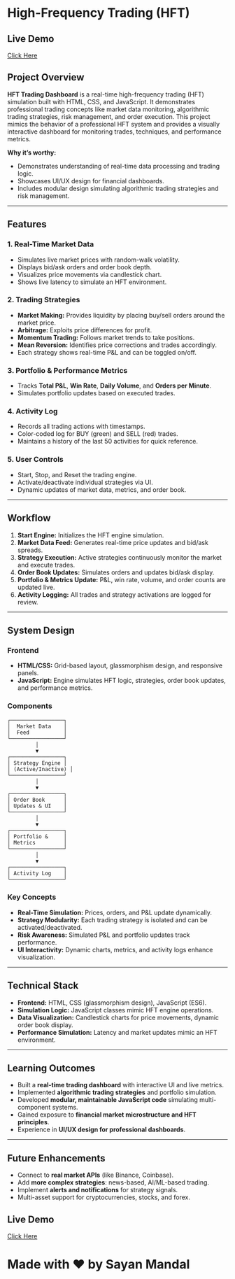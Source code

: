 # High-Frequency Trading (HFT)
## Live Demo
[Click Here](https://iamsayanmandal.github.io/High-Frequency-Trading/)
## Project Overview

**HFT Trading Dashboard** is a real-time high-frequency trading (HFT) simulation built with HTML, CSS, and JavaScript. It demonstrates professional trading concepts like market data monitoring, algorithmic trading strategies, risk management, and order execution. This project mimics the behavior of a professional HFT system and provides a visually interactive dashboard for monitoring trades, techniques, and performance metrics.

**Why it’s worthy:**

* Demonstrates understanding of real-time data processing and trading logic.
* Showcases UI/UX design for financial dashboards.
* Includes modular design simulating algorithmic trading strategies and risk management.

---

## Features

### 1. Real-Time Market Data

* Simulates live market prices with random-walk volatility.
* Displays bid/ask orders and order book depth.
* Visualizes price movements via candlestick chart.
* Shows live latency to simulate an HFT environment.

### 2. Trading Strategies

* **Market Making:** Provides liquidity by placing buy/sell orders around the market price.
* **Arbitrage:** Exploits price differences for profit.
* **Momentum Trading:** Follows market trends to take positions.
* **Mean Reversion:** Identifies price corrections and trades accordingly.
* Each strategy shows real-time P&L and can be toggled on/off.

### 3. Portfolio & Performance Metrics

* Tracks **Total P&L**, **Win Rate**, **Daily Volume**, and **Orders per Minute**.
* Simulates portfolio updates based on executed trades.

### 4. Activity Log

* Records all trading actions with timestamps.
* Color-coded log for BUY (green) and SELL (red) trades.
* Maintains a history of the last 50 activities for quick reference.

### 5. User Controls

* Start, Stop, and Reset the trading engine.
* Activate/deactivate individual strategies via UI.
* Dynamic updates of market data, metrics, and order book.

---

## Workflow

1. **Start Engine:** Initializes the HFT engine simulation.
2. **Market Data Feed:** Generates real-time price updates and bid/ask spreads.
3. **Strategy Execution:** Active strategies continuously monitor the market and execute trades.
4. **Order Book Updates:** Simulates orders and updates bid/ask display.
5. **Portfolio & Metrics Update:** P&L, win rate, volume, and order counts are updated live.
6. **Activity Logging:** All trades and strategy activations are logged for review.

---

## System Design

### Frontend

* **HTML/CSS:** Grid-based layout, glassmorphism design, and responsive panels.
* **JavaScript:** Engine simulates HFT logic, strategies, order book updates, and performance metrics.

### Components

```
┌─────────────────┐
│  Market Data    │
│  Feed           │
└─────────────────┘
         │
         ▼
┌─────────────────┐
│ Strategy Engine │
│ (Active/Inactive) │
└─────────────────┘
         │
         ▼
┌─────────────────┐
│ Order Book      │
│ Updates & UI    │
└─────────────────┘
         │
         ▼
┌─────────────────┐
│ Portfolio &     │
│ Metrics         │
└─────────────────┘
         │
         ▼
┌─────────────────┐
│ Activity Log    │
└─────────────────┘
```

### Key Concepts

* **Real-Time Simulation:** Prices, orders, and P&L update dynamically.
* **Strategy Modularity:** Each trading strategy is isolated and can be activated/deactivated.
* **Risk Awareness:** Simulated P&L and portfolio updates track performance.
* **UI Interactivity:** Dynamic charts, metrics, and activity logs enhance visualization.

---

## Technical Stack

* **Frontend:** HTML, CSS (glassmorphism design), JavaScript (ES6).
* **Simulation Logic:** JavaScript classes mimic HFT engine operations.
* **Data Visualization:** Candlestick charts for price movements, dynamic order book display.
* **Performance Simulation:** Latency and market updates mimic an HFT environment.

---

## Learning Outcomes

* Built a **real-time trading dashboard** with interactive UI and live metrics.
* Implemented **algorithmic trading strategies** and portfolio simulation.
* Developed **modular, maintainable JavaScript code** simulating multi-component systems.
* Gained exposure to **financial market microstructure and HFT principles**.
* Experience in **UI/UX design for professional dashboards**.

---

## Future Enhancements

* Connect to **real market APIs** (like Binance, Coinbase).
* Add **more complex strategies**: news-based, AI/ML-based trading.
* Implement **alerts and notifications** for strategy signals.
* Multi-asset support for cryptocurrencies, stocks, and forex.
## Live Demo
[Click Here](https://iamsayanmandal.github.io/High-Frequency-Trading/)

# Made with ❤️ by Sayan Mandal
